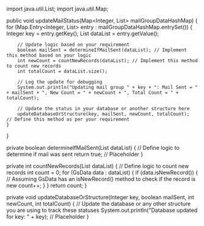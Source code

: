 import java.util.List;
import java.util.Map;

public void updateMailStatus(Map<Integer, List<GsData>> mailGroupDataHashMap) {
    for (Map.Entry<Integer, List<GsData>> entry : mailGroupDataHashMap.entrySet()) {
        Integer key = entry.getKey();
        List<GsData> dataList = entry.getValue();

        // Update logic based on your requirement
        boolean mailSent = determineIfMailSent(dataList); // Implement this method based on your logic
        int newCount = countNewRecords(dataList); // Implement this method to count new records
        int totalCount = dataList.size();

        // Log the update for debugging
        System.out.println("Updating mail group " + key + ": Mail Sent = " + mailSent + ", New Count = " + newCount + ", Total Count = " + totalCount);

        // Update the status in your database or another structure here
        updateDatabaseOrStructure(key, mailSent, newCount, totalCount);  // Define this method as per your requirement
    }
}

private boolean determineIfMailSent(List<GsData> dataList) {
    // Define logic to determine if mail was sent
    return true; // Placeholder
}

private int countNewRecords(List<GsData> dataList) {
    // Define logic to count new records
    int count = 0;
    for (GsData data : dataList) {
        if (data.isNewRecord()) {  // Assuming GsData has an isNewRecord() method to check if the record is new
            count++;
        }
    }
    return count;
}

private void updateDatabaseOrStructure(Integer key, boolean mailSent, int newCount, int totalCount) {
    // Update the database or any other structure you are using to track these statuses
    System.out.println("Database updated for key: " + key);  // Placeholder
}
